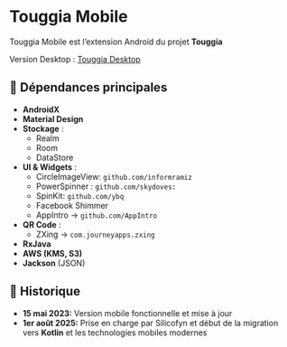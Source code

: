 # Touggia Mobile

Touggia Mobile est l’extension Android du projet **Touggia**

Version Desktop : [Touggia Desktop](https://github.com/rachidlaborantin/touggia)

## 📱 Dépendances principales

- **AndroidX**
- **Material Design**
- **Stockage** :  
  - Realm
  - Room
  - DataStore
- **UI & Widgets** :  
  - CircleImageView: `github.com/informramiz`
  - PowerSpinner : `github.com/skydoves:` 
  - SpinKit: `github.com/ybq`  
  - Facebook Shimmer
  - AppIntro → `github.com/AppIntro`
- **QR Code** :  
  - ZXing → `com.journeyapps.zxing`
- **RxJava** 
- **AWS (KMS, S3)**
- **Jackson** (JSON) 

## 📜 Historique

- **15 mai 2023:** Version mobile fonctionnelle et mise à jour
- **1er août 2025:** Prise en charge par Silicofyn et début de la migration vers **Kotlin** et les technologies mobiles modernes
